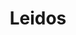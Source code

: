 ---
facebook: https://facebook.com/LeidosInc
instagram: https://instagram.com/leidosinc
linkedin: https://linkedin.com/company/leidos
logohandle: leidos
sort: leidos
title: Leidos
twitter: https://x.com/leidosinc
website: https://www.leidos.com/
youtube: https://youtube.com/user/LeidosInc
---